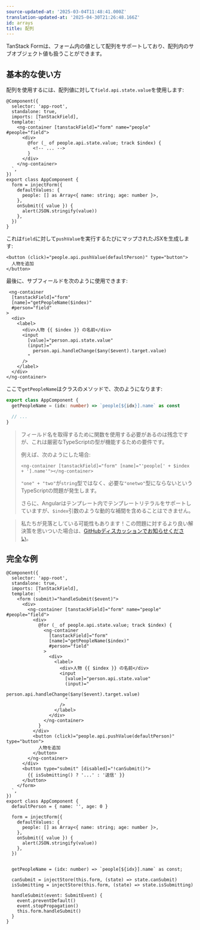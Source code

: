 ```yaml
---
source-updated-at: '2025-03-04T11:48:41.000Z'
translation-updated-at: '2025-04-30T21:26:48.166Z'
id: arrays
title: 配列
---
```


TanStack Formは、フォーム内の値として配列をサポートしており、配列内のサブオブジェクト値も扱うことができます。

## 基本的な使い方

配列を使用するには、配列値に対して`field.api.state.value`を使用します:

```angular-ts
@Component({
  selector: 'app-root',
  standalone: true,
  imports: [TanStackField],
  template: `
    <ng-container [tanstackField]="form" name="people" #people="field">
      <div>
        @for (_ of people.api.state.value; track $index) {
          <!-- ... -->
        }
      </div>
    </ng-container>
  `,
})
export class AppComponent {
  form = injectForm({
    defaultValues: {
      people: [] as Array<{ name: string; age: number }>,
    },
    onSubmit({ value }) {
      alert(JSON.stringify(value))
    },
  })
}
```

これは`field`に対して`pushValue`を実行するたびにマップされたJSXを生成します:

```angular-html
<button (click)="people.api.pushValue(defaultPerson)" type="button">
  人物を追加
</button>
```

最後に、サブフィールドを次のように使用できます:

```angular-html
 <ng-container
  [tanstackField]="form"
  [name]="getPeopleName($index)"
  #person="field"
>
  <div>
    <label>
      <div>人物 {{ $index }} の名前</div>
      <input
        [value]="person.api.state.value"
        (input)="
          person.api.handleChange($any($event).target.value)
        "
      />
    </label>
  </div>
</ng-container>
```

ここで`getPeopleName`はクラスのメソッドで、次のようになります:

```typescript
export class AppComponent {
  getPeopleName = (idx: number) => `people[${idx}].name` as const

  // ...
}
```

> フィールド名を取得するために関数を使用する必要があるのは残念ですが、これは厳密なTypeScriptの型が機能するための要件です。
>
> 例えば、次のようにした場合:
>
> ```angular-html
> <ng-container [tanstackField]="form" [name]="'people[' + $index + '].name'"></ng-container>
> ```
>
> `"one" + "two"`が`string`型ではなく、必要な`"onetwo"`型にならないというTypeScriptの問題が発生します。
>
> さらに、Angularはテンプレート内でテンプレートリテラルをサポートしていますが、`$index`引数のような動的な補間を含めることはできません。

> 私たちが見落としている可能性もあります！この問題に対するより良い解決策を思いついた場合は、[GitHubディスカッションでお知らせください](https://github.com/TanStack/form/discussions)。

## 完全な例

```angular-ts
@Component({
  selector: 'app-root',
  standalone: true,
  imports: [TanStackField],
  template: `
    <form (submit)="handleSubmit($event)">
      <div>
        <ng-container [tanstackField]="form" name="people" #people="field">
          <div>
            @for (_ of people.api.state.value; track $index) {
              <ng-container
                [tanstackField]="form"
                [name]="getPeopleName($index)"
                #person="field"
              >
                <div>
                  <label>
                    <div>人物 {{ $index }} の名前</div>
                    <input
                      [value]="person.api.state.value"
                      (input)="
                        person.api.handleChange($any($event).target.value)
                      "
                    />
                  </label>
                </div>
              </ng-container>
            }
          </div>
          <button (click)="people.api.pushValue(defaultPerson)" type="button">
            人物を追加
          </button>
        </ng-container>
      </div>
      <button type="submit" [disabled]="!canSubmit()">
        {{ isSubmitting() ? '...' : '送信' }}
      </button>
    </form>
  `,
})
export class AppComponent {
  defaultPerson = { name: '', age: 0 }

  form = injectForm({
    defaultValues: {
      people: [] as Array<{ name: string; age: number }>,
    },
    onSubmit({ value }) {
      alert(JSON.stringify(value))
    },
  })


  getPeopleName = (idx: number) => `people[${idx}].name` as const;

  canSubmit = injectStore(this.form, (state) => state.canSubmit)
  isSubmitting = injectStore(this.form, (state) => state.isSubmitting)

  handleSubmit(event: SubmitEvent) {
    event.preventDefault()
    event.stopPropagation()
    this.form.handleSubmit()
  }
}
```
